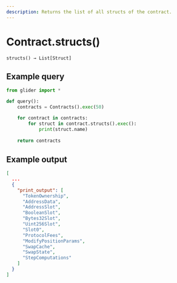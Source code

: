 ```yaml
---
description: Returns the list of all structs of the contract.
---
```


# Contract.structs()

`structs() → List[Struct]`

## Example query

```python
from glider import *

def query():
    contracts = Contracts().exec(50)

    for contract in contracts:
        for struct in contract.structs().exec():
            print(struct.name)
        
    return contracts
```

## Example output

```json
[
  ...
  {
    "print_output": [
      "TokenOwnership",
      "AddressData",
      "AddressSlot",
      "BooleanSlot",
      "Bytes32Slot",
      "Uint256Slot",
      "Slot0",
      "ProtocolFees",
      "ModifyPositionParams",
      "SwapCache",
      "SwapState",
      "StepComputations"
    ]
  }
]
```
